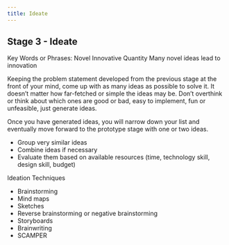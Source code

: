 ```yaml
---
title: Ideate
---
```


## Stage 3 - Ideate
Key Words or Phrases: Novel Innovative Quantity
Many novel ideas lead to innovation
 
Keeping the problem statement developed from the previous stage at the front of your mind, come up with as many ideas as possible to solve it. It doesn’t matter how far-fetched or simple the ideas may be. Don’t overthink or think about which ones are good or bad, easy to implement, fun or unfeasible, just generate ideas.
 
Once you have generated ideas, you will narrow down your list and eventually move forward to the prototype stage with one or two ideas.
* Group very similar ideas
* Combine ideas if necessary
* Evaluate them based on available resources (time, technology skill, design skill, budget)
 
Ideation Techniques
* Brainstorming
* Mind maps
* Sketches
* Reverse brainstorming or negative brainstorming
* Storyboards
* Brainwriting
* SCAMPER
